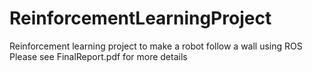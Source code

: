 # ReinforcementLearningProject

Reinforcement learning project to make a robot follow a wall using ROS
Please see FinalReport.pdf for more details
